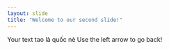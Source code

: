 ```yaml
---
layout: slide
title: "Welcome to our second slide!"
---
```

Your text
tao là quốc nè
Use the left arrow to go back!
